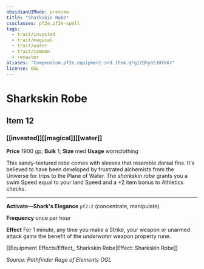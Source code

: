 ```yaml
---
obsidianUIMode: preview
title: "Sharkskin Robe"
cssclasses: pf2e,pf2e-spell
tags:
  - trait/invested
  - trait/magical
  - trait/water
  - trait/common
  - remaster
aliases: "Compendium.pf2e.equipment-srd.Item.qFgIZQhyn5JOYkKr"
license: OGL
---
```

# Sharkskin Robe
## Item 12
### [[invested]][[magical]][[water]]


**Price** 1900 gp; 
**Bulk** 1; **Size** med
**Usage** wornclothing

This sandy-textured robe comes with sleeves that resemble dorsal fins. It's believed to have been developed by frustrated alchemists from the Universe for trips to the Plane of Water. The _sharkskin robe_ grants you a swim Speed equal to your land Speed and a +2 item bonus to Athletics checks.

* * *

**Activate—Shark's Elegance** `pf2:2` (concentrate, manipulate)

**Frequency** once per hour

**Effect** For 1 minute, any time you make a Strike, your weapon or unarmed attack gains the benefit of the _underwater_ weapon property rune.

[[Equipment Effects/Effect_ Sharkskin Robe|Effect: Sharkskin Robe]]

*Source: Pathfinder Rage of Elements*
*OGL*